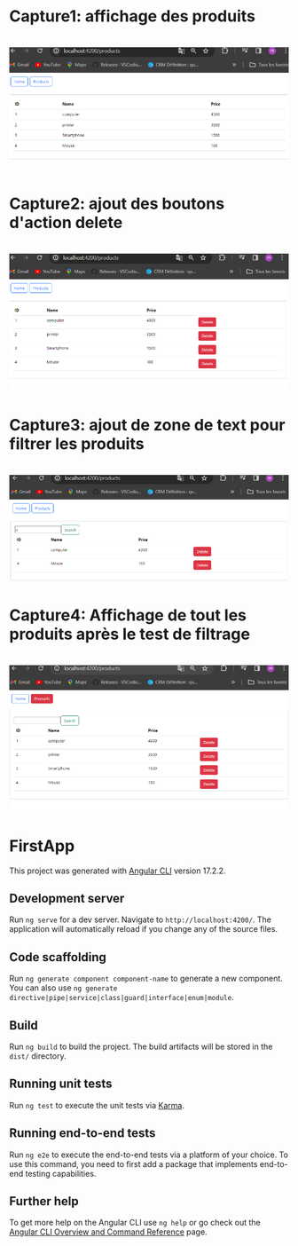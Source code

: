 <h1>Capture1: affichage des produits<h1>
<img src="captures/c1.png">
<h1>Capture2: ajout des boutons d'action delete<h1>
<img src="captures/c2.png">
<h1>Capture3: ajout de zone de text pour filtrer les produits <h1>
<img src="captures/c3.png">
<h1>Capture4: Affichage de tout les produits après le test de filtrage<h1>
<img src="captures/c4.png">


# FirstApp

This project was generated with [Angular CLI](https://github.com/angular/angular-cli) version 17.2.2.

## Development server

Run `ng serve` for a dev server. Navigate to `http://localhost:4200/`. The application will automatically reload if you change any of the source files.

## Code scaffolding

Run `ng generate component component-name` to generate a new component. You can also use `ng generate directive|pipe|service|class|guard|interface|enum|module`.

## Build

Run `ng build` to build the project. The build artifacts will be stored in the `dist/` directory.

## Running unit tests

Run `ng test` to execute the unit tests via [Karma](https://karma-runner.github.io).

## Running end-to-end tests

Run `ng e2e` to execute the end-to-end tests via a platform of your choice. To use this command, you need to first add a package that implements end-to-end testing capabilities.

## Further help

To get more help on the Angular CLI use `ng help` or go check out the [Angular CLI Overview and Command Reference](https://angular.io/cli) page.
